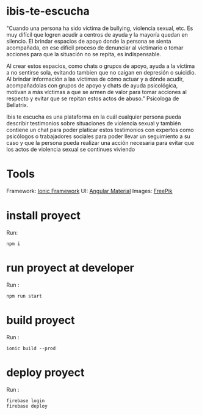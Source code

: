 # ibis-te-escucha

"Cuando una persona ha sido víctima de bullying, violencia sexual, etc. Es muy difícil que logren acudir a centros de ayuda y la mayoría quedan en silencio. El brindar espacios de apoyo donde la persona se sienta acompañada, en ese difícil proceso de denunciar al victimario o tomar acciones para que la situación no se repita, es indispensable. 

Al crear estos espacios, como chats o grupos de apoyo, ayuda a la víctima a no sentirse sola, evitando tambien que no caigan en depresión o suicidio. Al brindar información a las víctimas de cómo actuar y a dónde acudir, acompañadolas con grupos de apoyo y chats de ayuda psicológica, motivan a más víctimas a que se armen de valor para tomar acciones al respecto y evitar que se repitan estos actos de abuso." Psicologa de Bellatrix.

Ibis te escucha es una plataforma en la cuál cualquier persona pueda describir testimonios sobre situaciones de violencia sexual y también contiene un chat para poder platicar estos testimonios con expertos como psicólogos o trabajadores sociales para poder llevar un seguimiento a su caso y que la persona pueda realizar una acción necesaria para evitar que los actos de violencia sexual se continues viviendo

# Tools 
Framework: [Ionic Framework](https://ionicframework.com/)
UI: [Angular Material](https://material.angular.io/)
Images: [FreePik](freepik.com)

# install proyect

Run: 

```npm i```

# run proyect at developer

Run :

```npm run start```

# build proyect

Run :

```ionic build --prod```

# deploy proyect

Run :

```
firebase login
firebase deploy
```
